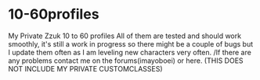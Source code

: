 # 10-60profiles
My Private Zzuk 10 to 60 profiles
All of them are tested and should work smoothly, it's still a work in progress so there might be a couple of bugs but I update them often as I am leveling new characters very often.
/If there are any problems contact me on the forums(imayoboei) or here.
(THIS DOES NOT INCLUDE MY PRIVATE CUSTOMCLASSES)
